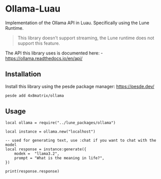 # Ollama-Luau
Implementation of the Ollama API in Luau. Specifically using the Lune Runtime. 

> This library doesn't support streaming, the Lune runtime does not support this feature.

The API this library uses is documented here:
    - https://ollama.readthedocs.io/en/api/

## Installation
Install this library using the pesde package manager: https://pesde.dev/

```bash
pesde add 4x8matrix/ollama
```

## Usage

```luau
local ollama = require("../lune_packages/ollama")

local instance = ollama.new("localhost")

-- used for generating text, use :chat if you want to chat with the model
local response = instance:generate({
    modek =  "llama3.2",
    prompt = "What is the meaning in life?",
})

print(response.response)
```